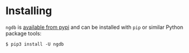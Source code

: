 # Installing

`ngdb` is [available from pypi](https://pypi.org/project/ngdb/) and can be
installed with `pip` or similar Python package tools:

```shell
$ pip3 install -U ngdb
```

[//]: # (installing.md ends here)

